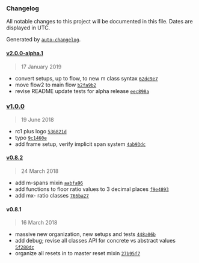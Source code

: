 ### Changelog

All notable changes to this project will be documented in this file. Dates are displayed in UTC.

Generated by [`auto-changelog`](https://github.com/CookPete/auto-changelog).

#### [v2.0.0-alpha.1](https://github.com/lunelson/homework/compare/v1.0.0...v2.0.0-alpha.1)

> 17 January 2019

- convert setups, up to flow, to new m class syntax [`62dc9e7`](https://github.com/lunelson/homework/commit/62dc9e7c36badc6f5bd42384b95280bc04d6cd4b)
- move flow2 to main flow [`b2fa9b2`](https://github.com/lunelson/homework/commit/b2fa9b232e01ecd0eeaa3ec8bb847873ee8e41d2)
- revise README update tests for alpha release [`eec898a`](https://github.com/lunelson/homework/commit/eec898a5eb6f674ab103e2a7894f38f8f98052aa)

### [v1.0.0](https://github.com/lunelson/homework/compare/v0.8.2...v1.0.0)

> 19 June 2018

- rc1 plus logo [`536821d`](https://github.com/lunelson/homework/commit/536821d07c911fcc1e78a646574ad3b62f020ab6)
- typo [`9c1460e`](https://github.com/lunelson/homework/commit/9c1460e5154d71f4a90cb0648dbbfdfd829af09a)
- add frame setup, verify implicit span system [`4ab93dc`](https://github.com/lunelson/homework/commit/4ab93dcae7df56717ab70b7a4d504e71cf6e3362)

#### [v0.8.2](https://github.com/lunelson/homework/compare/v0.8.1...v0.8.2)

> 24 March 2018

- add m-spans mixin [`aabfa96`](https://github.com/lunelson/homework/commit/aabfa9621b437268779cc8f682f2c3f023ffe302)
- add functions to floor ratio values to 3 decimal places [`f9e4893`](https://github.com/lunelson/homework/commit/f9e4893779e7863b783e3a0d7bb43cad6741609b)
- add mx- ratio classes [`766ba27`](https://github.com/lunelson/homework/commit/766ba27bfa72a44ab9e071fa82dc1a73f64ab2cf)

#### v0.8.1

> 16 March 2018

- massive new organization, new setups and tests [`448a06b`](https://github.com/lunelson/homework/commit/448a06b8980c848013b561f6187d9868880e673b)
- add debug; revise all classes API for concrete vs abstract values [`5f280dc`](https://github.com/lunelson/homework/commit/5f280dcd4260b32b93e930c83c803f42786f7e5d)
- organize all resets in to master reset mixin [`27b95f7`](https://github.com/lunelson/homework/commit/27b95f78cb9b1f6b9c93f8b51963e8d18d24b90f)
